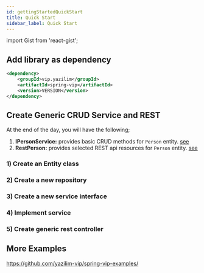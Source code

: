 ```yaml
---
id: gettingStartedQuickStart
title: Quick Start
sidebar_label: Quick Start
---
```


import Gist from 'react-gist';

## Add library as dependency
```xml
<dependency>
    <groupId>vip.yazilim</groupId>
    <artifactId>spring-vip</artifactId>
    <version>VERSION</version>
</dependency>
```

## Create Generic CRUD Service and REST
At the end of the day, you will have the following;
1. **IPersonService:** provides basic CRUD methods for `Person` entity. [see](featureGenericCrudService.md)
2. **RestPerson:** provides selected REST api resources for `Person` entity. [see](featureGenericCrudRest.md)

### 1) Create an Entity class
<Gist id="868d2ef37d839123f05f189ec4fd9a76" file="Person.java" />

### 2) Create a new repository 
<Gist id="868d2ef37d839123f05f189ec4fd9a76" file="IPersonRepo.java" />

### 3) Create a new service interface
<Gist id="868d2ef37d839123f05f189ec4fd9a76" file="IPersonService.java" />

### 4) Implement service
<Gist id="868d2ef37d839123f05f189ec4fd9a76" file="PersonServiceImpl.java" />

### 5) Create generic rest controller
<Gist id="868d2ef37d839123f05f189ec4fd9a76" file="RestPerson.java" />

## **More Examples**
https://github.com/yazilim-vip/spring-vip-examples/